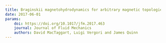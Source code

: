 ```yaml
---
title: Braginskii magnetohydrodynamics for arbitrary magnetic topologies; coronal applications
date: 2017-06-01
params:
    doi: https://doi.org/10.1017/jfm.2017.463
    journal: Journal of Fluid Mechanics
    authors: David MacTaggart, Luigi Vergori and James Quinn
---
```

